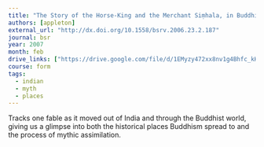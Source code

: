 ```yaml
---
title: "The Story of the Horse-King and the Merchant Siṃhala, in Buddhist Texts"
authors: [appleton]
external_url: "http://dx.doi.org/10.1558/bsrv.2006.23.2.187"
journal: bsr
year: 2007
month: feb
drive_links: ["https://drive.google.com/file/d/1EMyzy472xx8nv1g4Bhfc_kHGmoH-IVM1/view?usp=drivesdk"]
course: form
tags:
  - indian
  - myth
  - places
---
```


Tracks one fable as it moved out of India and through the Buddhist world, giving us a glimpse into both the historical places Buddhism spread to and the process of mythic assimilation.
